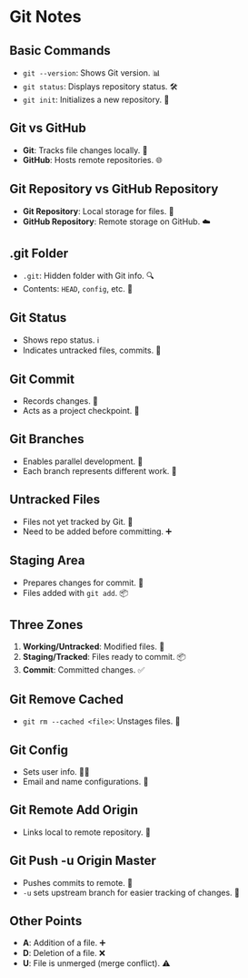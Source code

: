 # Git Notes

## Basic Commands

- `git --version`: Shows Git version. 📊
- `git status`: Displays repository status. 🛠️
- `git init`: Initializes a new repository. 🚀

## Git vs GitHub

- **Git**: Tracks file changes locally. 📝
- **GitHub**: Hosts remote repositories. 🌐

## Git Repository vs GitHub Repository

- **Git Repository**: Local storage for files. 💾
- **GitHub Repository**: Remote storage on GitHub. ☁️

## .git Folder

- `.git`: Hidden folder with Git info. 🔍
- Contents: `HEAD`, `config`, etc. 📁

## Git Status

- Shows repo status. ℹ️
- Indicates untracked files, commits. 🚦

## Git Commit

- Records changes. 📝
- Acts as a project checkpoint. 🎯

## Git Branches

- Enables parallel development. 🌱
- Each branch represents different work. 🔄

## Untracked Files

- Files not yet tracked by Git. 🚫
- Need to be added before committing. ➕

## Staging Area

- Prepares changes for commit. 🛒
- Files added with `git add`. 📦

## Three Zones

1. **Working/Untracked**: Modified files. 🔄
2. **Staging/Tracked**: Files ready to commit. 📦
3. **Commit**: Committed changes. ✅

## Git Remove Cached

- `git rm --cached <file>`: Unstages files. 🚪

## Git Config

- Sets user info. 🙋‍♂️
- Email and name configurations. 📧

## Git Remote Add Origin

- Links local to remote repository. 🔗

## Git Push -u Origin Master

- Pushes commits to remote. 🚀
- `-u` sets upstream branch for easier tracking of changes. 📡

## Other Points

- **A**: Addition of a file. ➕
- **D**: Deletion of a file. ❌
- **U**: File is unmerged (merge conflict). ⚠️
